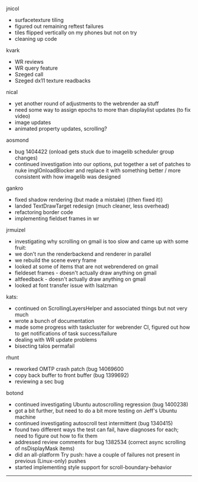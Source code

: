 jnicol
* surfacetexture tiling
* figured out remaining reftest failures
* tiles flipped vertically on my phones but not on try
* cleaning up code



kvark
* WR reviews
* WR query feature
* Szeged call
* Szeged dx11 texture readbacks



nical
* yet another round of adjustments to the webrender aa stuff
* need some way to assign epochs to more than displaylist updates (to fix video)
* image updates
* animated property updates, scrolling?



aosmond
* bug 1404422 (onload gets stuck due to imagelib scheduler group changes)
* continued investigation into our options, put together a set of patches to nuke imgIOnloadBlocker and replace it with something better / more consistent with how imagelib was designed



gankro
* fixed shadow rendering (but made a mistake) ((then fixed it))
* landed TextDrawTarget redesign (much cleaner, less overhead)
* refactoring border code
* implementing fieldset frames in wr



jrmuizel
* investigating why scrolling on gmail is too slow and came up with some fruit:
* we don't run the renderbackend and renderer in parallel
* we rebuild the scene every frame
* looked at some of items that are not webrendered on gmail
* fieldeset frames - doesn't actually draw anything on gmail
* altfeedback - doesn't actually draw anything on gmail
* looked at font transfer issue with lsalzman



kats:
* continued on ScrollingLayersHelper and associated things but not very much
* wrote a bunch of documentation
* made some progress with taskcluster for webrender CI, figured out how to get notifications of task success/failure
* dealing with WR update problems
* bisecting talos permafail



rhunt
* reworked OMTP crash patch (bug 14069600
* copy back buffer to front buffer (bug 1399692)
* reviewing a sec bug



botond
* continued investigating Ubuntu autoscrolling regression (bug 1400238) 
* got a bit further, but need to do a bit more testing on Jeff's Ubuntu machine 
* continued investigating autoscroll test intermittent (bug 1340415) 
* found two different ways the test can fail, have diagnoses for each; need to figure out how to fix them 
* addressed review comments for bug 1382534 (correct async scrolling of nsDisplayMask items) 
* did an all-platform Try push: have a couple of failures not present in previous (Linux-only) pushes 
* started implementing style support for scroll-boundary-behavior

________________


